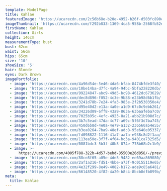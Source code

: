 ```yaml
---
template: ModelPage
title: Kahlae
featuredImage: 'https://ucarecdn.com/2c56b68e-b20e-4952-b26f-d503fc890c62/'
imageThumbnail: 'https://ucarecdn.com/f292b833-1369-4ca5-958b-2568fb52e11c/'
firstName: Kahlae
collection: Girls
height: 146cm
measurementType: bust
bust: 62cm
waist: 56cm
hips: 65cm
size: '10'
shoeSize: '5'
hair: Blonde
eyes: Dark Brown
imagePortfolio:
  - image: 'https://ucarecdn.com/4a96d54e-5e46-4da6-bfab-8474bfde3f40/'
  - image: 'https://ucarecdn.com/10be14ba-d7fc-4a94-94bc-5bfa228220db/'
  - image: 'https://ucarecdn.com/99224847-abc9-49d5-bc98-4612dc673629/'
  - image: 'https://ucarecdn.com/dec8d896-f052-4c3e-9b88-e23b98d6b1fb/'
  - image: 'https://ucarecdn.com/3241d78b-7e24-4fa3-985e-2f2b530350e4/'
  - image: 'https://ucarecdn.com/d95e40d2-e13a-4a0e-a1d9-67c0c9ebb261/'
  - image: 'https://ucarecdn.com/34226d09-6ff8-43a9-863a-63baafeba7c0/'
  - image: 'https://ucarecdn.com/7025b95c-4efc-4923-8a21-abb21b908d7c/'
  - image: 'https://ucarecdn.com/3b7c5ead-47da-4c77-a69c-5f6f3d7ba745/'
  - image: 'https://ucarecdn.com/450d6b8d-4e0a-4e79-a132-236560a54e55/'
  - image: 'https://ucarecdn.com/b3ea0264-7ba9-48ef-adc8-95e640e05337/'
  - image: 'https://ucarecdn.com/fd098822-1116-41a7-aa7a-e938c8d2f1aa/'
  - image: 'https://ucarecdn.com/113ea50e-3f7f-4f04-bc3a-9401ca7325d5/'
  - image: 'https://ucarecdn.com/0881bdc3-5b3f-40b3-874e-778b68b2c1b9/'
  - image: >-
      https://ucarecdn.com/4005f788-322b-4d57-bebd-85500e26d858/-/preview/-/rotate/90/
  - image: 'https://ucarecdn.com/88ce8f65-a05e-4de3-9482-ee69aa869080/'
  - image: 'https://ucarecdn.com/2af1a216-fd51-4bbe-a73f-9c0155119e65/'
  - image: 'https://ucarecdn.com/4e32f299-8e49-4082-b172-ade9c85a6481/'
  - image: 'https://ucarecdn.com/66148520-4f82-4a20-b8c4-8bcb8dfb899b/'
meta:
  title: Kahlae
---
```



